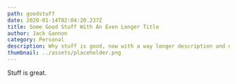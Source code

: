```yaml
---
path: goodstuff
date: 2020-01-14T02:04:20.237Z
title: Some Good Stuff With An Even Longer Title
author: Jack Gannon
category: Personal
description: Why stuff is good, now with a way longer description and other good stuff. Just a bit more for good measure.
thumbnail: ../assets/placeholder.png
---
```


Stuff is great.
